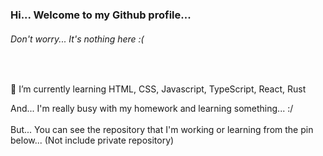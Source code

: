 ### Hi... Welcome to my Github profile...

###### Don't worry... It's nothing here :(
<br />

🌱 I’m currently learning HTML, CSS, Javascript, TypeScript, React, Rust

And... I'm really busy with my homework and learning something... :/
<br /><br />
But... You can see the repository that I'm working or learning from the pin below... (Not include private repository)
<!--
**PaperMemo/PaperMemo** is a ✨ _special_ ✨ repository because its `README.md` (this file) appears on your GitHub profile.

Here are some ideas to get you started:

- 🔭 I’m currently working on ...
- 🌱 I’m currently learning ...
- 👯 I’m looking to collaborate on ...
- 🤔 I’m looking for help with ...
- 💬 Ask me about ...
- 📫 How to reach me: ...
- 😄 Pronouns: ...
- ⚡ Fun fact: ...
-->
